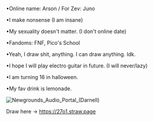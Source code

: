 •Online name: Arson / For Zev: Juno

•I make nonsense (I am insane)

•My sexuality doesn't matter. (I don't online date)

•Fandoms: FNF, Pico's School

•Yeah, I draw shit, anything. I can draw anything. Idk.

•I hope I will play electro guitar in future. (I will never/lazy)

•I am turning 16 in halloween.

•My fav drink is lemonade.

![Newgrounds_Audio_Portal_(Darnell)](https://github.com/user-attachments/assets/c39c718e-4eb8-4451-8b94-3829e2ab243a)

Draw here -> https://27o1.straw.page
